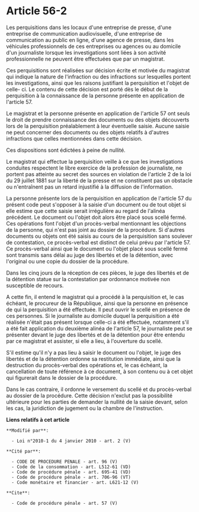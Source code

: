 # Article 56-2

Les perquisitions dans les locaux d'une entreprise de presse, d'une entreprise de communication audiovisuelle, d'une
entreprise de communication au public en ligne, d'une agence de presse, dans les véhicules professionnels de ces entreprises
ou agences ou au domicile d'un journaliste lorsque les investigations sont liées à son activité professionnelle ne peuvent
être effectuées que par un magistrat. 

Ces perquisitions sont réalisées sur décision écrite et motivée du magistrat qui indique la nature de l'infraction ou des
infractions sur lesquelles portent les investigations, ainsi que les raisons justifiant la perquisition et l'objet de celle-
ci. Le contenu de cette décision est porté dès le début de la perquisition à la connaissance de la personne présente en
application de l'article 57. 

Le magistrat et la personne présente en application de l'article 57 ont seuls le droit de prendre connaissance des documents
ou des objets découverts lors de la perquisition préalablement à leur éventuelle saisie. Aucune saisie ne peut concerner des
documents ou des objets relatifs à d'autres infractions que celles mentionnées dans cette décision. 

Ces dispositions sont édictées à peine de nullité. 

Le magistrat qui effectue la perquisition veille à ce que les investigations conduites respectent le libre exercice de la
profession de journaliste, ne portent pas atteinte au secret des sources en violation de l'article 2 de la loi du 29 juillet
1881 sur la liberté de la presse et ne constituent pas un obstacle ou n'entraînent pas un retard injustifié à la diffusion de
l'information. 

La personne présente lors de la perquisition en application de l'article 57 du présent code peut s'opposer à la saisie d'un
document ou de tout objet si elle estime que cette saisie serait irrégulière au regard de l'alinéa précédent. Le document ou
l'objet doit alors être placé sous scellé fermé. Ces opérations font l'objet d'un procès-verbal mentionnant les objections de
la personne, qui n'est pas joint au dossier de la procédure. Si d'autres documents ou objets ont été saisis au cours de la
perquisition sans soulever de contestation, ce procès-verbal est distinct de celui prévu par l'article 57. Ce procès-verbal
ainsi que le document ou l'objet placé sous scellé fermé sont transmis sans délai au juge des libertés et de la détention,
avec l'original ou une copie du dossier de la procédure. 

Dans les cinq jours de la réception de ces pièces, le juge des libertés et de la détention statue sur la contestation par
ordonnance motivée non susceptible de recours. 

A cette fin, il entend le magistrat qui a procédé à la perquisition et, le cas échéant, le procureur de la République, ainsi
que la personne en présence de qui la perquisition a été effectuée. Il peut ouvrir le scellé en présence de ces personnes. Si
le journaliste au domicile duquel la perquisition a été réalisée n'était pas présent lorsque celle-ci a été effectuée,
notamment s'il a été fait application du deuxième alinéa de l'article 57, le journaliste peut se présenter devant le juge des
libertés et de la détention pour être entendu par ce magistrat et assister, si elle a lieu, à l'ouverture du scellé. 

S'il estime qu'il n'y a pas lieu à saisir le document ou l'objet, le juge des libertés et de la détention ordonne sa
restitution immédiate, ainsi que la destruction du procès-verbal des opérations et, le cas échéant, la cancellation de toute
référence à ce document, à son contenu ou à cet objet qui figurerait dans le dossier de la procédure. 

Dans le cas contraire, il ordonne le versement du scellé et du procès-verbal au dossier de la procédure. Cette décision
n'exclut pas la possibilité ultérieure pour les parties de demander la nullité de la saisie devant, selon les cas, la
juridiction de jugement ou la chambre de l'instruction.

**Liens relatifs à cet article**

	**Modifié par**:

	  - Loi n°2010-1 du 4 janvier 2010 - art. 2 (V)

	**Cité par**:

	  - CODE DE PROCEDURE PENALE - art. 96 (V)
	  - Code de la consommation - art. L512-61 (VD)
	  - Code de procédure pénale - art. 695-41 (VD)
	  - Code de procédure pénale - art. 706-96 (VT)
	  - Code monétaire et financier - art. L621-12 (V)

	**Cite**:

	  - Code de procédure pénale - art. 57 (V)
